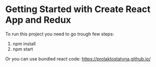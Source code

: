 # Getting Started with Create React App and Redux

To run this project you need to go trough few steps:
1. npm install
2. npm start

Or you can use bundled react code:
https://prolaktostatyna.github.io/

